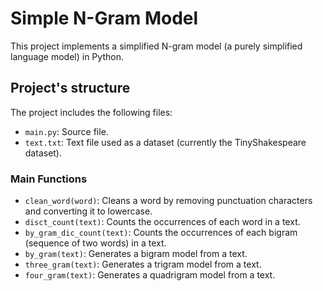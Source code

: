 # Simple N-Gram Model

This project implements a simplified N-gram model (a purely simplified language model) in Python.

## Project's structure

The project includes the following files:  
- `main.py`: Source file.  
- `text.txt`: Text file used as a dataset (currently the TinyShakespeare dataset).

### Main Functions

- `clean_word(word)`: Cleans a word by removing punctuation characters and converting it to lowercase.
- `disct_count(text)`: Counts the occurrences of each word in a text.
- `by_gram_dic_count(text)`: Counts the occurrences of each bigram (sequence of two words) in a text.
- `by_gram(text)`: Generates a bigram model from a text.
- `three_gram(text)`: Generates a trigram model from a text.
- `four_gram(text)`: Generates a quadrigram model from a text.
